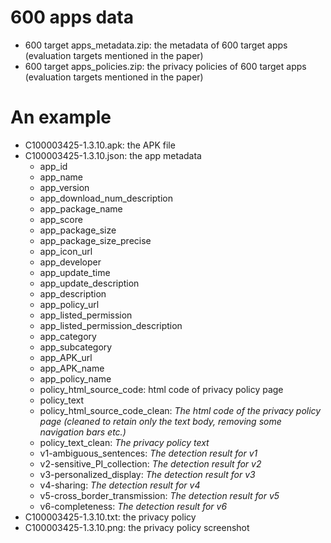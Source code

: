 # 600 apps data
+ 600 target apps_metadata.zip: the metadata of 600 target apps (evaluation targets mentioned in the paper)
+ 600 target apps_policies.zip: the privacy policies of 600 target apps (evaluation targets mentioned in the paper)

# An example
+ C100003425-1.3.10.apk: the APK file
+ C100003425-1.3.10.json: the app metadata
  + app_id
  + app_name
  + app_version
  + app_download_num_description
  + app_package_name
  + app_score
  + app_package_size
  + app_package_size_precise
  + app_icon_url
  + app_developer
  + app_update_time
  + app_update_description
  + app_description
  + app_policy_url
  + app_listed_permission
  + app_listed_permission_description
  + app_category
  + app_subcategory
  + app_APK_url
  + app_APK_name
  + app_policy_name
  + policy_html_source_code: html code of privacy policy page
  + policy_text
  + policy_html_source_code_clean: _The html code of the privacy policy page (cleaned to retain only the text body, removing some navigation bars etc.)_
  + policy_text_clean: _The privacy policy text_
  + v1-ambiguous_sentences: _The detection result for v1_
  + v2-sensitive_PI_collection: _The detection result for v2_
  + v3-personalized_display: _The detection result for v3_
  + v4-sharing: _The detection result for v4_
  + v5-cross_border_transmission: _The detection result for v5_
  + v6-completeness: _The detection result for v6_
+ C100003425-1.3.10.txt: the privacy policy
+ C100003425-1.3.10.png: the privacy policy screenshot
